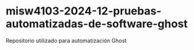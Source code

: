 # misw4103-2024-12-pruebas-automatizadas-de-software-ghost
Repositorio utilizado para automatización Ghost
